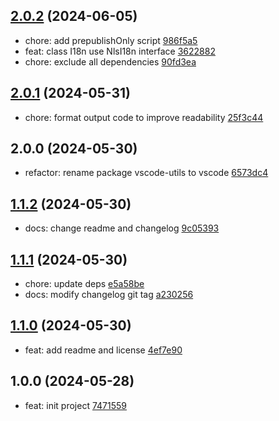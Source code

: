 ## [2.0.2](https://github.com/tomjs/vscode/compare/vscode%402.0.1...vscode%402.0.2) (2024-06-05)

- chore: add prepublishOnly script [986f5a5](https://github.com/tomjs/vscode/commit/986f5a5)
- feat: class I18n use NlsI18n interface [3622882](https://github.com/tomjs/vscode/commit/3622882)
- chore: exclude all dependencies [90fd3ea](https://github.com/tomjs/vscode/commit/90fd3ea)

## [2.0.1](https://github.com/tomjs/vscode/compare/vscode%402.0.0...vscode%402.0.1) (2024-05-31)

- chore: format output code to improve readability [25f3c44](https://github.com/tomjs/vscode/commit/25f3c44)

## 2.0.0 (2024-05-30)

- refactor: rename package vscode-utils to vscode [6573dc4](https://github.com/tomjs/vscode/commit/6573dc4)

## [1.1.2](https://github.com/tomjs/vscode/compare/vscode-utils-v1.1.1...vscode-utils%401.1.2) (2024-05-30)

- docs: change readme and changelog [9c05393](https://github.com/tomjs/vscode/commit/9c05393)

## [1.1.1](https://github.com/tomjs/vscode/compare/vscode-utils%401.1.0...vscode-utils%401.1.1) (2024-05-30)

- chore: update deps [e5a58be](https://github.com/tomjs/vscode/commit/e5a58be)
- docs: modify changelog git tag [a230256](https://github.com/tomjs/vscode/commit/a230256)

## [1.1.0](https://github.com/tomjs/vscode/compare/vscode-utils%401.0.0...vscode-utils%401.1.0) (2024-05-30)

- feat: add readme and license [4ef7e90](https://github.com/tomjs/vscode/commit/4ef7e90)

## 1.0.0 (2024-05-28)

- feat: init project [7471559](https://github.com/tomjs/vscode/commit/7471559)
